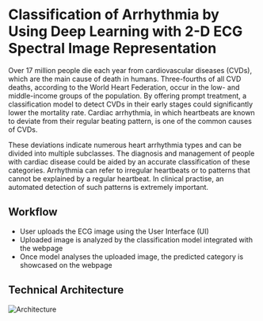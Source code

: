 #  Classification of Arrhythmia by Using Deep Learning with 2-D ECG Spectral Image Representation

Over 17 million people die each year from cardiovascular diseases (CVDs), which are the main cause of death in humans. Three-fourths of all CVD deaths, according to the World Heart Federation, occur in the low- and middle-income groups of the population. By offering prompt treatment, a classification model to detect CVDs in their early stages could significantly lower the mortality rate. Cardiac arrhythmia, in which heartbeats are known to deviate from their regular beating pattern, is one of the common causes of CVDs.

These deviations indicate numerous heart arrhythmia types and can be divided into multiple subclasses. The diagnosis and management of people with cardiac disease could be aided by an accurate classification of these categories. Arrhythmia can refer to irregular heartbeats or to patterns that cannot be explained by a regular heartbeat. In clinical practise, an automated detection of such patterns is extremely important.

## Workflow

- User uploads the ECG image using the User Interface (UI)
- Uploaded image is analyzed by the classification model integrated with the webpage
- Once model analyses the uploaded image, the predicted category is showcased on the webpage

## Technical Architecture
![Architecture](https://user-images.githubusercontent.com/68504821/190873558-7a660801-9a0a-4c55-93a3-c60eef8a64c1.png)
